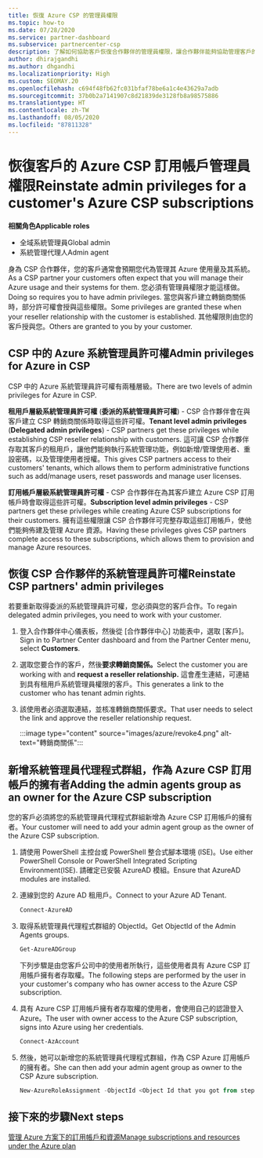 ```yaml
---
title: 恢復 Azure CSP 的管理員權限
ms.topic: how-to
ms.date: 07/28/2020
ms.service: partner-dashboard
ms.subservice: partnercenter-csp
description: 了解如何協助客戶恢復合作夥伴的管理員權限，讓合作夥伴能夠協助管理客戶的 Azure CSP 訂用帳戶。
author: dhirajgandhi
ms.author: dhgandhi
ms.localizationpriority: High
ms.custom: SEOMAY.20
ms.openlocfilehash: c694f48fb62fc031bfaf78be6a1c4e43629a7adb
ms.sourcegitcommit: 37b0b2a7141907c8d21839de3128fb8a98575886
ms.translationtype: HT
ms.contentlocale: zh-TW
ms.lasthandoff: 08/05/2020
ms.locfileid: "87811328"
---
```

# <a name="reinstate-admin-privileges-for-a-customers-azure-csp-subscriptions"></a><span data-ttu-id="4a559-103">恢復客戶的 Azure CSP 訂用帳戶管理員權限</span><span class="sxs-lookup"><span data-stu-id="4a559-103">Reinstate admin privileges for a customer's Azure CSP subscriptions</span></span>  

<span data-ttu-id="4a559-104">**相關角色**</span><span class="sxs-lookup"><span data-stu-id="4a559-104">**Applicable roles**</span></span>

- <span data-ttu-id="4a559-105">全域系統管理員</span><span class="sxs-lookup"><span data-stu-id="4a559-105">Global admin</span></span>
- <span data-ttu-id="4a559-106">系統管理代理人</span><span class="sxs-lookup"><span data-stu-id="4a559-106">Admin agent</span></span>

<span data-ttu-id="4a559-107">身為 CSP 合作夥伴，您的客戶通常會預期您代為管理其 Azure 使用量及其系統。</span><span class="sxs-lookup"><span data-stu-id="4a559-107">As a CSP partner your customers often expect that you will manage their Azure usage and their systems for them.</span></span> <span data-ttu-id="4a559-108">您必須有管理員權限才能這樣做。</span><span class="sxs-lookup"><span data-stu-id="4a559-108">Doing so requires you to have admin privileges.</span></span> <span data-ttu-id="4a559-109">當您與客戶建立轉銷商關係時，部分許可權會授與這些權限。</span><span class="sxs-lookup"><span data-stu-id="4a559-109">Some privileges are granted these when your reseller relationship with the customer is established.</span></span> <span data-ttu-id="4a559-110">其他權限則由您的客戶授與您。</span><span class="sxs-lookup"><span data-stu-id="4a559-110">Others are granted to you by your customer.</span></span>

## <a name="admin-privileges-for-azure-in-csp"></a><span data-ttu-id="4a559-111">CSP 中的 Azure 系統管理員許可權</span><span class="sxs-lookup"><span data-stu-id="4a559-111">Admin privileges for Azure in CSP</span></span>

<span data-ttu-id="4a559-112">CSP 中的 Azure 系統管理員許可權有兩種層級。</span><span class="sxs-lookup"><span data-stu-id="4a559-112">There are two levels of admin privileges for Azure in CSP.</span></span>

<span data-ttu-id="4a559-113">**租用戶層級系統管理員許可權** (**委派的系統管理員許可權**) - CSP 合作夥伴會在與客戶建立 CSP 轉銷商關係時取得這些許可權。</span><span class="sxs-lookup"><span data-stu-id="4a559-113">**Tenant level admin privileges** (**Delegated admin privileges**) -  CSP partners get these privileges while establishing CSP reseller relationship with customers.</span></span> <span data-ttu-id="4a559-114">這可讓 CSP 合作夥伴存取其客戶的租用戶，讓他們能夠執行系統管理功能，例如新增/管理使用者、重設密碼，以及管理使用者授權。</span><span class="sxs-lookup"><span data-stu-id="4a559-114">This gives CSP partners access to their customers' tenants, which allows them to perform administrative functions such as add/manage users, reset passwords and manage user licenses.</span></span>

<span data-ttu-id="4a559-115">**訂用帳戶層級系統管理員許可權** - CSP 合作夥伴在為其客戶建立 Azure CSP 訂用帳戶時會取得這些許可權。</span><span class="sxs-lookup"><span data-stu-id="4a559-115">**Subscription level admin privileges** - CSP partners get these privileges while creating Azure CSP subscriptions for their customers.</span></span> <span data-ttu-id="4a559-116">擁有這些權限讓 CSP 合作夥伴可完整存取這些訂用帳戶，使他們能夠佈建及管理 Azure 資源。</span><span class="sxs-lookup"><span data-stu-id="4a559-116">Having these privileges gives CSP partners complete access to these subscriptions, which allows them to provision and manage Azure resources.</span></span>

## <a name="reinstate-csp-partners-admin-privileges"></a><span data-ttu-id="4a559-117">恢復 CSP 合作夥伴的系統管理員許可權</span><span class="sxs-lookup"><span data-stu-id="4a559-117">Reinstate CSP partners' admin privileges</span></span>

<span data-ttu-id="4a559-118">若要重新取得委派的系統管理員許可權，您必須與您的客戶合作。</span><span class="sxs-lookup"><span data-stu-id="4a559-118">To regain delegated admin privileges, you need to work with your customer.</span></span>

1. <span data-ttu-id="4a559-119">登入合作夥伴中心儀表板，然後從 [合作夥伴中心] 功能表中，選取 [客戶]。</span><span class="sxs-lookup"><span data-stu-id="4a559-119">Sign in to Partner Center dashboard and from the Partner Center menu, select **Customers**.</span></span>

2. <span data-ttu-id="4a559-120">選取您要合作的客戶，然後**要求轉銷商關係。**</span><span class="sxs-lookup"><span data-stu-id="4a559-120">Select the customer you are working with and **request a reseller relationship.**</span></span> <span data-ttu-id="4a559-121">這會產生連結，可連結到具有租用戶系統管理員權限的客戶。</span><span class="sxs-lookup"><span data-stu-id="4a559-121">This generates a link to the customer who has tenant admin rights.</span></span>

3. <span data-ttu-id="4a559-122">該使用者必須選取連結，並核准轉銷商關係要求。</span><span class="sxs-lookup"><span data-stu-id="4a559-122">That user needs to select the link and approve the reseller relationship request.</span></span>

   :::image type="content" source="images/azure/revoke4.png" alt-text="轉銷商關係":::

## <a name="adding-the-admin-agents-group-as-an-owner-for-the-azure-csp-subscription"></a><span data-ttu-id="4a559-124">新增系統管理員代理程式群組，作為 Azure CSP 訂用帳戶的擁有者</span><span class="sxs-lookup"><span data-stu-id="4a559-124">Adding the admin agents group as an owner for the Azure CSP subscription</span></span>

<span data-ttu-id="4a559-125">您的客戶必須將您的系統管理員代理程式群組新增為 Azure CSP 訂用帳戶的擁有者。</span><span class="sxs-lookup"><span data-stu-id="4a559-125">Your customer will need to add your admin agent group as the owner of the Azure CSP subscription.</span></span>

1. <span data-ttu-id="4a559-126">請使用 PowerShell 主控台或 PowerShell 整合式腳本環境 (ISE)。</span><span class="sxs-lookup"><span data-stu-id="4a559-126">Use either PowerShell Console or PowerShell Integrated Scripting Environment(ISE).</span></span> <span data-ttu-id="4a559-127">請確定已安裝 AzureAD 模組。</span><span class="sxs-lookup"><span data-stu-id="4a559-127">Ensure that AzureAD modules are installed.</span></span>

2. <span data-ttu-id="4a559-128">連線到您的 Azure AD 租用戶。</span><span class="sxs-lookup"><span data-stu-id="4a559-128">Connect to your Azure AD Tenant.</span></span>

   ```powershell
   Connect-AzureAD
   ```

3. <span data-ttu-id="4a559-129">取得系統管理員代理程式群組的 ObjectId。</span><span class="sxs-lookup"><span data-stu-id="4a559-129">Get ObjectId of the Admin Agents groups.</span></span>

   ```powershell
   Get-AzureADGroup
   ```
   <span data-ttu-id="4a559-130">下列步驟是由您客戶公司中的使用者所執行，這些使用者具有 Azure CSP 訂用帳戶擁有者存取權。</span><span class="sxs-lookup"><span data-stu-id="4a559-130">The following steps are performed by the user in your customer's company who has owner access to the Azure CSP subscription.</span></span>

4. <span data-ttu-id="4a559-131">具有 Azure CSP 訂用帳戶擁有者存取權的使用者，會使用自己的認證登入 Azure。</span><span class="sxs-lookup"><span data-stu-id="4a559-131">The user with owner access to the Azure CSP subscription, signs into Azure using her credentials.</span></span>

   ```powershell
   Connect-AzAccount
   ```

5. <span data-ttu-id="4a559-132">然後，她可以新增您的系統管理員代理程式群組，作為 CSP Azure 訂用帳戶的擁有者。</span><span class="sxs-lookup"><span data-stu-id="4a559-132">She can then add your admin agent group as owner to the CSP Azure subscription.</span></span>

    ```powershell
    New-AzureRoleAssignment -ObjectId <Object Id that you got from step 3> -RoleDefinitionName Owner -Scope "/subscriptions/<SubscriptionId of CSP subscription>"
    ```

## <a name="next-steps"></a><span data-ttu-id="4a559-133">接下來的步驟</span><span class="sxs-lookup"><span data-stu-id="4a559-133">Next steps</span></span>

[<span data-ttu-id="4a559-134">管理 Azure 方案下的訂用帳戶和資源</span><span class="sxs-lookup"><span data-stu-id="4a559-134">Manage subscriptions and resources under the Azure plan</span></span>](azure-plan-manage.md)
